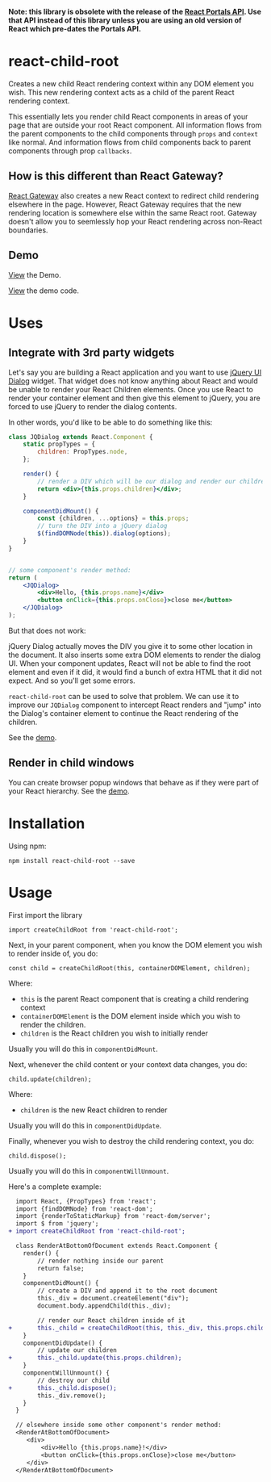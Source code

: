 **Note: this library is obsolete with the release of the [React Portals API](https://reactjs.org/docs/portals.html).  Use that API instead of this library unless you are using an old version of React which pre-dates the Portals API.**

# react-child-root

Creates a new child React rendering context within any DOM element you wish.  This new rendering context acts as a child of the parent React rendering context.

This essentially lets you render child React components in areas of your page that are outside your root React component.  All information flows from the parent components to the child components through `props` and `context` like normal.  And information flows from child components back to parent components through prop `callbacks`.

## How is this different than React Gateway?

[React Gateway](https://github.com/cloudflare/react-gateway) also creates a new React context to redirect child rendering elsewhere in the page.  However, React Gateway requires that the new rendering location is somewhere else within the same React root.  Gateway doesn't allow you to seemlessly hop your React rendering across non-React boundaries.

## Demo

[View](https://rawgit.com/experoinc/react-child-root/master/dist/example.html) the Demo.

[View](https://github.com/experoinc/react-child-root/tree/master/src/example) the demo code.

# Uses

## Integrate with 3rd party widgets

Let's say you are building a React application and you want to use [jQuery UI Dialog](https://jqueryui.com/dialog/) widget.  That widget does not know anything about React and would be unable to render your React Children elements.  Once you use React to render your container element and then give this element to jQuery, you are forced to use jQuery to render the dialog contents.

In other words, you'd like to be able to do something like this:

```jsx
class JQDialog extends React.Component {
    static propTypes = {
        children: PropTypes.node,
    };

    render() {
        // render a DIV which will be our dialog and render our children inside it
        return <div>{this.props.children}</div>;
    }

    componentDidMount() {
        const {children, ...options} = this.props;
        // turn the DIV into a jQuery dialog
        $(findDOMNode(this)).dialog(options);
    }
}


// some component's render method:
return (
    <JQDialog>
        <div>Hello, {this.props.name}</div>
        <button onClick={this.props.onClose}>close me</button>
    </JQDialog>
);
```

But that does not work:

jQuery Dialog actually moves the DIV you give it to some other location in the document.  It also inserts some extra DOM elements to render the dialog UI.  When your component updates, React will not be able to find the root element and even if it did, it would find a bunch of extra HTML that it did not expect. And so you'll get some errors.

`react-child-root` can be used to solve that problem.  We can use it to improve our `JQDialog` component to intercept React renders and "jump" into the Dialog's container element to continue the React rendering of the children.

See the [demo](https://rawgit.com/experoinc/react-child-root/master/dist/example.html).

## Render in child windows

You can create browser popup windows that behave as if they were part of your React hierarchy.  See the [demo](https://rawgit.com/experoinc/react-child-root/master/dist/example.html).

# Installation

Using npm:

```
npm install react-child-root --save
```

# Usage

First import the library

```es6
import createChildRoot from 'react-child-root';
```

Next, in your parent component, when you know the DOM element you wish to render inside of, you do:

```es6
const child = createChildRoot(this, containerDOMElement, children);
```

Where:

* `this` is the parent React component that is creating a child rendering context
* `containerDOMElement` is the DOM element inside which you wish to render the children.
* `children` is the React children you wish to initially render

Usually you will do this in `componentDidMount`.

Next, whenever the child content or your context data changes, you do:

```es6
child.update(children);
```

Where:

* `children` is the new React children to render

Usually you will do this in `componentDidUpdate`.

Finally, whenever you wish to destroy the child rendering context, you do:

```es6
child.dispose();
```

Usually you will do this in `componentWillUnmount`.

Here's a complete example:

```diff
  import React, {PropTypes} from 'react';
  import {findDOMNode} from 'react-dom';
  import {renderToStaticMarkup} from 'react-dom/server';
  import $ from 'jquery';
+ import createChildRoot from 'react-child-root';

  class RenderAtBottomOfDocument extends React.Component {
    render() {
        // render nothing inside our parent
        return false;
    }
    componentDidMount() {
        // create a DIV and append it to the root document
        this._div = document.createElement("div");
        document.body.appendChild(this._div);

        // render our React children inside of it
+       this._child = createChildRoot(this, this._div, this.props.children);
    }
    componentDidUpdate() {
        // update our children
+       this._child.update(this.props.children);
    }
    componentWillUnmount() {
        // destroy our child
+       this._child.dispose();
        this._div.remove();
    }
  }

  // elsewhere inside some other component's render method:
  <RenderAtBottomOfDocument>
     <div>
         <div>Hello {this.props.name}!</div>
         <button onClick={this.props.onClose}>close me</button>
     </div>
  </RenderAtBottomOfDocument>
```
